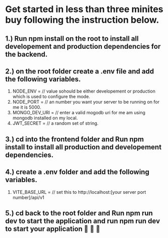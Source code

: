 # Get started in less than three minites buy following the instruction below.

## 1.) Run npm install on the root to install all developement and production dependencies for the backend.

## 2.) on the root folder create a .env file and add the following variables.

1. NODE_ENV = // value sohould be either developement or production which is used to configure the mode.
2. NODE_PORT = // an number you want your server to be running on for me it is 5000.
3. MONGO_DEV_URI = // enter a valid mogodb uri for me am using mongodb installed on my local.
4. JWT_SECRET = // a random set of string.

## 3.) cd into the frontend folder and Run npm install to install all production and developement dependencies.

## 4.) create a .env folder and add the following variables.

1. VITE_BASE_URL = // set this to http://localhost:[your server port number]/api/v1

## 5.) cd back to the root folder and Run npm run dev to start the application and run npm run dev to start your application &#128640; &#128640; &#128640;
